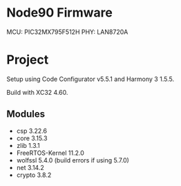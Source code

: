 # Node90 Firmware

MCU: PIC32MX795F512H
PHY: LAN8720A

# Project

Setup using Code Configurator v5.5.1 and Harmony 3 1.5.5. 

Build with XC32 4.60.

## Modules
- csp 3.22.6
- core 3.15.3
- zlib 1.3.1
- FreeRTOS-Kernel 11.2.0
- wolfssl 5.4.0 (build errors if using 5.7.0)
- net 3.14.2
- crypto 3.8.2

